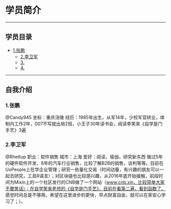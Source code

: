 # 学员简介

-----

## 学员目录

* [1.张鹏](#1-张鹏)
    * [2.李卫军](#2.李卫军)
    * [3.](#)
    * [4.](#)
    









-----

## 自我介绍

### 1.张鹏 
@Candy945
坐标：重庆涪陵
经历：1985年出生，从军14年，少校军官转业，体制内工作2年，007不写就出局2班，小王子30年读书会，阅读李笑来《自学是门手艺》3遍


### 2.李卫军
@Rhettup
职业：软件销售
城市：上海
爱好：阅读，瑜伽，研究新东西
做过5年的硬件软件开发，8年的汽车行业销售，比较了解B2B的销售，谈判等等。目前在UoPeople上在学企业管理；研究一些量化交易（时间动量，有兴趣的朋友可以一起去研究，工具R语言）；对区块链也比较感兴趣，从2016年底开始接触，前段时间为Mixin上的一个社区发行的CNB做了一个网站（www.cnb.xin，比较简单大家不要笑话）；在自学笑来老师的《自学是门手艺》，目前在看第二遍，看到函数了。
感觉时间总是不够用，希望在这里进步的更快，早点财富自由，就可以在家安心学习了；）。
